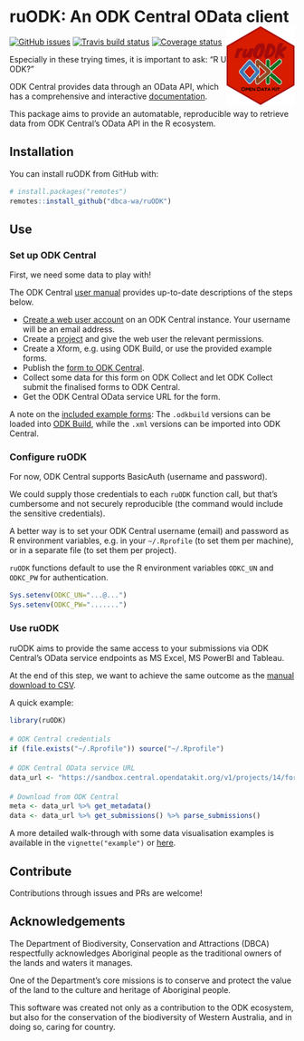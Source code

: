 
<!-- README.md is generated from README.Rmd. Please edit that file -->

# ruODK: An ODK Central OData client <img src="man/figures/ruODK.png" align="right" alt="Are you ODK?" width="120" />

[![GitHub
issues](https://img.shields.io/github/issues/dbca-wa/ruodk.svg?style=popout)](https://github.com/dbca-wa/ruODK/issues)
[![Travis build
status](https://travis-ci.org/dbca-wa/ruODK.svg?branch=master)](https://travis-ci.org/dbca-wa/ruODK)
[![Coverage
status](https://codecov.io/gh/dbca-wa/ruODK/branch/master/graph/badge.svg)](https://codecov.io/github/dbca-wa/ruODK?branch=master)

Especially in these trying times, it is important to ask: “R U ODK?”

ODK Central provides data through an OData API, which has a
comprehensive and interactive
[documentation](https://odkcentral.docs.apiary.io/#reference/odata-endpoints).

This package aims to provide an automatable, reproducible way to
retrieve data from ODK Central’s OData API in the R ecosystem.

## Installation

You can install ruODK from GitHub with:

``` r
# install.packages("remotes")
remotes::install_github("dbca-wa/ruODK")
```

## Use

### Set up ODK Central

First, we need some data to play with\!

The ODK Central [user
manual](https://docs.opendatakit.org/central-using/) provides up-to-date
descriptions of the steps below.

  - [Create a web user
    account](https://docs.opendatakit.org/central-users/#creating-a-web-user)
    on an ODK Central instance. Your username will be an email address.
  - Create a [project](https://docs.opendatakit.org/central-projects/)
    and give the web user the relevant permissions.
  - Create a Xform, e.g. using ODK Build, or use the provided example
    forms.
  - Publish the [form to ODK
    Central](https://docs.opendatakit.org/central-forms/).
  - Collect some data for this form on ODK Collect and let ODK Collect
    submit the finalised forms to ODK Central.
  - Get the ODK Central OData service URL for the form.

A note on the [included example
forms](https://github.com/dbca-wa/ruODK/tree/master/inst/extdata): The
`.odkbuild` versions can be loaded into [ODK
Build](https://build.opendatakit.org/), while the `.xml` versions can be
imported into ODK Central.

### Configure ruODK

For now, ODK Central supports BasicAuth (username and password).

We could supply those credentials to each `ruODK` function call, but
that’s cumbersome and not securely reproducible (the command would
include the sensitive credentials).

A better way is to set your ODK Central username (email) and password as
R environment variables, e.g. in your `~/.Rprofile` (to set them per
machine), or in a separate file (to set them per project).

`ruODK` functions default to use the R environment variables `ODKC_UN`
and `ODKC_PW` for authentication.

``` r
Sys.setenv(ODKC_UN="...@...")
Sys.setenv(ODKC_PW=".......")
```

### Use ruODK

ruODK aims to provide the same access to your submissions via ODK
Central’s OData service endpoints as MS Excel, MS PowerBI and Tableau.

At the end of this step, we want to achieve the same outcome as the
[manual download to
CSV](https://docs.opendatakit.org/central-submissions/#downloading-submissions-as-csvs).

A quick example:

``` r
library(ruODK)

# ODK Central credentials
if (file.exists("~/.Rprofile")) source("~/.Rprofile")

# ODK Central OData service URL
data_url <- "https://sandbox.central.opendatakit.org/v1/projects/14/forms/build_Flora-Quadrat-0-2_1558575936.svc"

# Download from ODK Central
meta <- data_url %>% get_metadata()
data <- data_url %>% get_submissions() %>% parse_submissions()
```

A more detailed walk-through with some data visualisation examples is
available in the `vignette("example")` or
[here](https://dbca-wa.github.io/ruODK/articles/example.html).

## Contribute

Contributions through issues and PRs are welcome\!

## Acknowledgements

The Department of Biodiversity, Conservation and Attractions (DBCA)
respectfully acknowledges Aboriginal people as the traditional owners of
the lands and waters it manages.

One of the Department’s core missions is to conserve and protect the
value of the land to the culture and heritage of Aboriginal people.

This software was created not only as a contribution to the ODK
ecosystem, but also for the conservation of the biodiversity of Western
Australia, and in doing so, caring for country.
